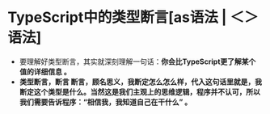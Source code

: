 <!--
 * @Author: your name
 * @Date: 2021-03-17 17:12:42
 * @LastEditTime: 2021-03-17 21:50:21
 * @LastEditors: Please set LastEditors
 * @Description: In User Settings Edit
 * @FilePath: /three.js-lessions/教程/docs/TypeScript语言使用指南.md
-->

# TypeScript中的类型断言[as语法 | ＜＞ 语法]

- 要理解好类型断言，其实就深刻理解一句话：<b>你会比TypeScript更了解某个值的详细信息 。<b>
- 类型断言，断言 断言，顾名思义，我断定怎么怎么样，代入这句话里就是，我断定这个类型是什么。当然这是我们主观上的思维逻辑，程序并不认可，所以我们需要告诉程序：<b>“相信我，我知道自己在干什么” 。</b>